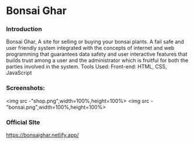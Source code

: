 # Bonsai Ghar

### Introduction
  Bonsai Ghar, A site for selling or buying your bonsai plants.
  A fail safe and user friendly system integrated with the concepts of internet and web programming that guarantees data safety and user interactive features that builds trust among a user    and the administrator which is fruitful for both the parties involved in the system. 
  Tools Used: Front-end: HTML, CSS, JavaScript
  
### Screenshots:
  <img src -"shop.png",width=100%,height=100%>
  <img src -"bonsai.png",width=100%,height=100%>  
### Official SIte
https://bonsaighar.netlify.app/
